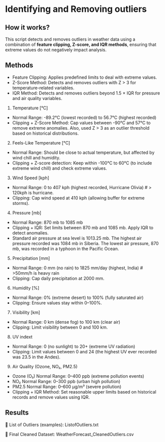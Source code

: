 # Identifying and Removing outliers

## How it works?

This script detects and removes outliers in weather data using a combination of **feature clipping, Z-score, and IQR methods**, ensuring that extreme values do not negatively impact analysis. 


## Methods 

* Feature Clipping: Applies predefined limits to deal with extreme values.
* Z-Score Method: Detects and removes outliers with Z > 3 for temperature-related variables.
* IQR Method: Detects and removes outliers beyond 1.5 × IQR for pressure and air quality variables.

1. Temperature [°C]
* Normal Range: -89.2°C (lowest recorded) to 56.7°C (highest recorded)
* Clipping + Z-Score Method: Cap values between -90°C and 57°C to remove extreme anomalies. Also, used Z > 3 as an outlier threshold based on historical distributions.

2. Feels-Like Temperature [°C]
* Normal Range: Should be close to actual temperature, but affected by wind chill and humidity.
* Clipping + Z-score detection: Keep within -100°C to 60°C (to include extreme wind chill) and check extreme values.
  
3. Wind Speed [kph]
* Normal Range: 0 to 407 kph (highest recorded, Hurricane Olivia) # > 120kph is hurricane.
* Clipping: Cap wind speed at 410 kph (allowing buffer for extreme storms).

4. Pressure [mb]
* Normal Range: 870 mb to 1085 mb
* Clipping + IQR: Set limits between 870 mb and 1085 mb. Apply IQR to detect anomalies.
* Standard air pressure at sea level is 1013.25 mb. The highest air pressure recorded was 1084 mb in Siberia. The lowest air pressure, 870 mb, was recorded in a typhoon in the Pacific Ocean.

  
5. Precipitation [mm]
* Normal Range: 0 mm (no rain) to 1825 mm/day (highest, India) # >50mm/h is heavy rain
* Clipping: Cap daily precipitation at 2000 mm.

6. Humidity [%]
* Normal Range: 0% (extreme desert) to 100% (fully saturated air)
* Clipping: Ensure values stay within 0–100%.

7. Visibility [km]
* Normal Range: 0 km (dense fog) to 100 km (clear air)
* Clipping: Limit visibility between 0 and 100 km.

8. UV indext
* Normal Range: 0 (no sunlight) to 20+ (extreme UV radiation)
* Clipping: Limit values between 0 and 24 (the highest UV ever recorded was 23.5 in the Andes).

9. Air Quality (Ozone, NO₂, PM2.5)
* Ozone (O₃) Normal Range: 0–400 ppb (extreme pollution events)
* NO₂ Normal Range: 0–300 ppb (urban high pollution)
* PM2.5 Normal Range: 0–600 µg/m³ (severe pollution)
* Clipping + IQR Method: Set reasonable upper limits based on historical records and remove values using IQR.

## Results
📂 List of Outliers (examples): ListofOutliers.txt

📂 Final Cleaned Dataset: WeatherForecast_CleanedOutliers.csv
